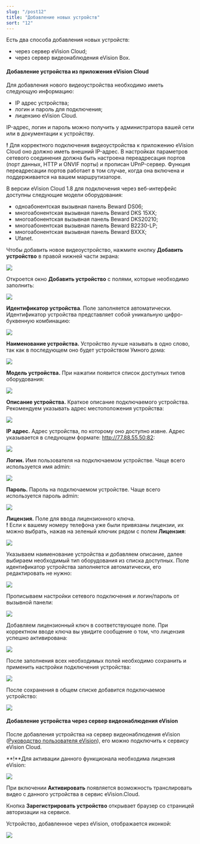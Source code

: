 ```yaml
---
slug: "/post12"
title: "Добавление новых устройств"
sort: "12"
---
```


Есть два способа добавления новых устройств:   
- через сервер eVision Cloud;
- через сервер видеонаблюдения eVision Box.

#### Добавление устройства из приложения eVision Cloud

Для добавления нового видеоустройства необходимо иметь следующую информацию:  
- IP адрес устройства;
- логин и пароль для подключения;
- лицензию eVision Cloud.

IP-адрес, логин и пароль можно получить у администратора вашей сети или в документации к устройству. 

**!** Для корректного подключения видеоустройства к приложению eVision Cloud оно должно иметь внешний IP-адрес. В настройках параметров сетевого соединения должна быть настроена переадресация портов (порт данных, HTTP и ONVIF порты) и прописан UPnP-сервер. Функция переадресации портов работает в том случае, когда она включена и поддерживается на вашем маршрутизаторе.

В версии eVision Cloud 1.8 для подключения через веб-интерфейс доступны следующие модели оборудования:  
- одноабонентская вызывная панель Beward DS06;
- многоабонентская вызывная панель Beward DKS 15XX;
- многоабонентская вызывная панель Beward DKS20210;
- многоабонентская вызывная панель Beward B2230-LP; 
- многоабонентская вызывная панель Beward BXXX;
- Ufanet.

Чтобы добавить новое видеоустройство, нажмите кнопку **Добавить устройство** в правой нижней части экрана:

![](images/Button.png) 

Откроется окно **Добавить устройство** с полями, которые необходимо заполнить:

![](images/new_device.png)

**Идентификатор устройства**. Поле заполняется автоматически. Идентификатор устройства представляет собой уникальную цифро-буквенную комбинацию:

![](images/icon_identification.png) 

**Наименование устройства.** Устройство лучше называть в одно слово, так как в последующем оно будет устройством Умного дома:

![](images/icon_name.png) 

**Модель устройства.** При нажатии появится список доступных типов оборудования:

![](images/icon_model.png) 

**Описание устройства.** Краткое описание подключаемого устройства. Рекомендуем указывать адрес местоположения устройства:

![](images/icon_information.png) 


**IP адрес.** Адрес устройства, по которому оно доступно извне. Адрес указывается в следующем формате: http://77.88.55.50:82:

![](images/icon_ip.png) 

**Логин.** Имя пользователя на подключаемом устройстве. Чаще всего используется имя admin:

![](images/icon_login.png) 

**Пароль.** Пароль на подключаемом устройстве. Чаще всего используется пароль admin:

![](images/icon_password.png) 

**Лицензия.**  Поле для ввода лицензионного ключа.  
**!** Если к вашему номеру телефона уже были привязаны лицензии, их можно выбрать, нажав на зеленый ключик рядом с полем **Лицензия**:

![](images/icon_licenz.png) 

Указываем наименование устройства и добавляем описание, далее выбираем необходимый тип оборудования из списка доступных. Поле идентификатор устройства заполняется автоматически, его редактировать не нужно:

![](images/add_device.png)

Прописываем настройки сетевого подключения и логин/пароль от вызывной панели: 

![](images/add_device(1).png)

Добавляем лицензионный ключ в соответствующее поле. При корректном вводе ключа вы увидите сообщение о том, что лицензия успешно активирована:

![](images/add_device(2).png)

После заполнения всех необходимых полей необходимо сохранить и применить настройки подключения устройства:

![](images/add_device(3).png)

После сохранения в общем списке добавится подключаемое устройство:

![](images/add_device(4).png)

#### Добавление устройства через сервер видеонаблюдения eVision 

После добавления устройства на сервер видеонаблюдения eVision ([Руководство пользователя eVision](https://docs.evision.tech/04-v3.8.0 )), его можно подключить к сервису eVision Cloud.  

**!**Для активации данного функционала необходима лицензия eVision:

![](images/add_evision.png)

При включении **Активировать** появляется возможность транслировать видео с данного устройства в сервис eVision.Cloud. 

Кнопка **Зарегистрировать устройство** открывает браузер со страницей авторизации на сервисе.

Устройство, добавленное через eVision, отображается иконкой:

![](images/icon_nice.png) 